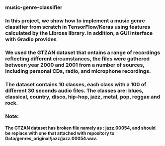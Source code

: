 ### music-genre-classifier

### In this project, we show how to implement a music genre classifier from scratch in TensorFlow/Keras using features calculated by the Librosa library. in addition, a GUI interface with Gradio provides

### We used the GTZAN dataset that ontains a range of recordings reflecting different circumstances, the files were gathered between year 2000 and 2001 from a number of sources, including personal CDs, radio, and microphone recordings.
### The dataset contains 10 classes, each class with a 100 of different 30 seconds audio files. The classes are: blues, classical, country, disco, hip-hop, jazz, metal, pop, reggae and rock.

### Note:
#### The GTZAN dataset has broken file namely as : jazz.00054, and should be replace with one that attached with repository to Data/genres_original/jazz/jazz.00054.wav.
